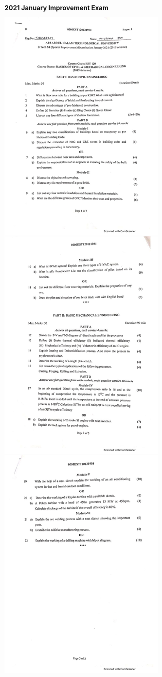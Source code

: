 ## 2021 January Improvement Exam
  
    
    
![](assets/1_2021_Jan_imp.jpg)
![](assets/2_2021_Jan_imp.jpg)
![](assets/3_2021_Jan_imp.jpg)
  
  


